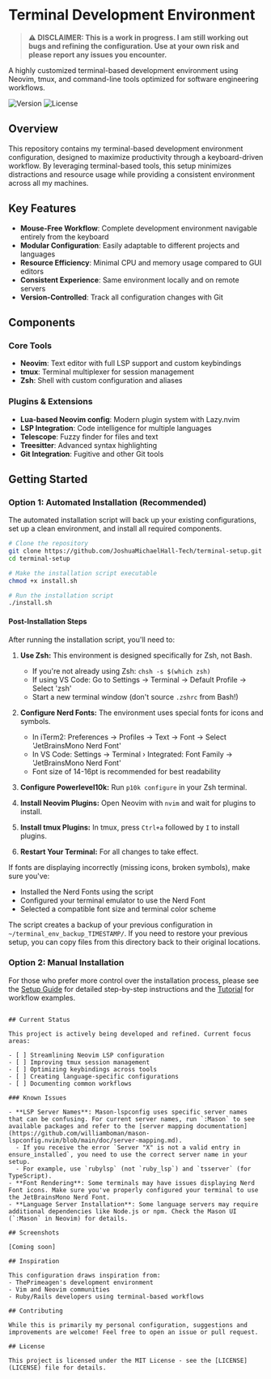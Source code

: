 # Terminal Development Environment

> **⚠️ DISCLAIMER: This is a work in progress. I am still working out bugs and refining the configuration. Use at your own risk and please report any issues you encounter.**

A highly customized terminal-based development environment using Neovim, tmux, and command-line tools optimized for software engineering workflows.

![Version](https://img.shields.io/badge/version-0.1.0--alpha-blue)
![License](https://img.shields.io/badge/license-MIT-green)

## Overview

This repository contains my terminal-based development environment configuration, designed to maximize productivity through a keyboard-driven workflow. By leveraging terminal-based tools, this setup minimizes distractions and resource usage while providing a consistent environment across all my machines.

## Key Features

- **Mouse-Free Workflow**: Complete development environment navigable entirely from the keyboard
- **Modular Configuration**: Easily adaptable to different projects and languages
- **Resource Efficiency**: Minimal CPU and memory usage compared to GUI editors
- **Consistent Experience**: Same environment locally and on remote servers
- **Version-Controlled**: Track all configuration changes with Git

## Components

### Core Tools
- **Neovim**: Text editor with full LSP support and custom keybindings
- **tmux**: Terminal multiplexer for session management
- **Zsh**: Shell with custom configuration and aliases

### Plugins & Extensions
- **Lua-based Neovim config**: Modern plugin system with Lazy.nvim
- **LSP Integration**: Code intelligence for multiple languages
- **Telescope**: Fuzzy finder for files and text
- **Treesitter**: Advanced syntax highlighting
- **Git Integration**: Fugitive and other Git tools

## Getting Started

### Option 1: Automated Installation (Recommended)

The automated installation script will back up your existing configurations, set up a clean environment, and install all required components.

```bash
# Clone the repository
git clone https://github.com/JoshuaMichaelHall-Tech/terminal-setup.git
cd terminal-setup

# Make the installation script executable
chmod +x install.sh

# Run the installation script
./install.sh
```

#### Post-Installation Steps

After running the installation script, you'll need to:

1. **Use Zsh:** This environment is designed specifically for Zsh, not Bash.
   - If you're not already using Zsh: `chsh -s $(which zsh)`
   - If using VS Code: Go to Settings → Terminal → Default Profile → Select 'zsh'
   - Start a new terminal window (don't source `.zshrc` from Bash!)

2. **Configure Nerd Fonts:** The environment uses special fonts for icons and symbols.
   - In iTerm2: Preferences → Profiles → Text → Font → Select 'JetBrainsMono Nerd Font'
   - In VS Code: Settings → Terminal › Integrated: Font Family → 'JetBrainsMono Nerd Font'
   - Font size of 14-16pt is recommended for best readability

3. **Configure Powerlevel10k:** Run `p10k configure` in your Zsh terminal.

4. **Install Neovim Plugins:** Open Neovim with `nvim` and wait for plugins to install.

5. **Install tmux Plugins:** In tmux, press `Ctrl+a` followed by `I` to install plugins.

6. **Restart Your Terminal:** For all changes to take effect.

If fonts are displaying incorrectly (missing icons, broken symbols), make sure you've:
- Installed the Nerd Fonts using the script
- Configured your terminal emulator to use the Nerd Font
- Selected a compatible font size and terminal color scheme

The script creates a backup of your previous configuration in `~/terminal_env_backup_TIMESTAMP/`. If you need to restore your previous setup, you can copy files from this directory back to their original locations.

### Option 2: Manual Installation

For those who prefer more control over the installation process, please see the [Setup Guide](./SETUP.md) for detailed step-by-step instructions and the [Tutorial](./TUTORIAL.md) for workflow examples.
```

## Current Status

This project is actively being developed and refined. Current focus areas:

- [ ] Streamlining Neovim LSP configuration
- [ ] Improving tmux session management
- [ ] Optimizing keybindings across tools
- [ ] Creating language-specific configurations
- [ ] Documenting common workflows

### Known Issues

- **LSP Server Names**: Mason-lspconfig uses specific server names that can be confusing. For current server names, run `:Mason` to see available packages and refer to the [server mapping documentation](https://github.com/williamboman/mason-lspconfig.nvim/blob/main/doc/server-mapping.md). 
  - If you receive the error `Server "X" is not a valid entry in ensure_installed`, you need to use the correct server name in your setup.
  - For example, use `rubylsp` (not `ruby_lsp`) and `tsserver` (for TypeScript).
- **Font Rendering**: Some terminals may have issues displaying Nerd Font icons. Make sure you've properly configured your terminal to use the JetBrainsMono Nerd Font.
- **Language Server Installation**: Some language servers may require additional dependencies like Node.js or npm. Check the Mason UI (`:Mason` in Neovim) for details.

## Screenshots

[Coming soon]

## Inspiration

This configuration draws inspiration from:
- ThePrimeagen's development environment
- Vim and Neovim communities
- Ruby/Rails developers using terminal-based workflows

## Contributing

While this is primarily my personal configuration, suggestions and improvements are welcome! Feel free to open an issue or pull request.

## License

This project is licensed under the MIT License - see the [LICENSE](LICENSE) file for details.